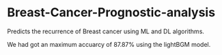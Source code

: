 # Breast-Cancer-Prognostic-analysis
Predicts the recurrence of Breast cancer using ML and DL algorithms. 

We had got an maximum accuarcy of 87.87% using the lightBGM model. 
